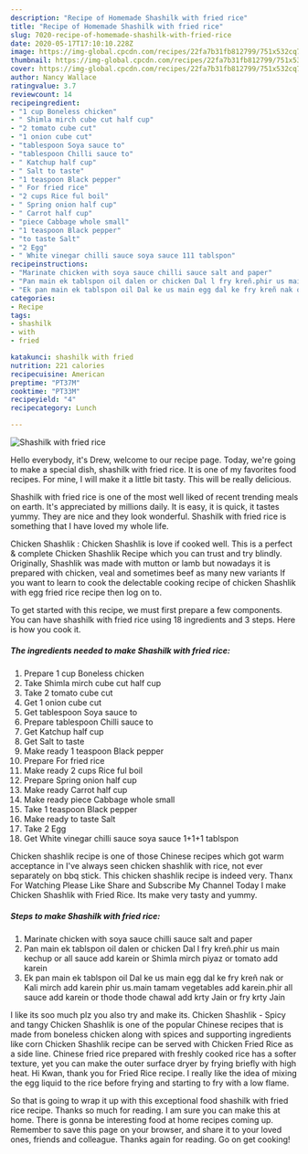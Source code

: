 ```yaml
---
description: "Recipe of Homemade Shashilk with fried rice"
title: "Recipe of Homemade Shashilk with fried rice"
slug: 7020-recipe-of-homemade-shashilk-with-fried-rice
date: 2020-05-17T17:10:10.228Z
image: https://img-global.cpcdn.com/recipes/22fa7b31fb812799/751x532cq70/shashilk-with-fried-rice-recipe-main-photo.jpg
thumbnail: https://img-global.cpcdn.com/recipes/22fa7b31fb812799/751x532cq70/shashilk-with-fried-rice-recipe-main-photo.jpg
cover: https://img-global.cpcdn.com/recipes/22fa7b31fb812799/751x532cq70/shashilk-with-fried-rice-recipe-main-photo.jpg
author: Nancy Wallace
ratingvalue: 3.7
reviewcount: 14
recipeingredient:
- "1 cup Boneless chicken"
- " Shimla mirch cube cut half cup"
- "2 tomato cube cut"
- "1 onion cube cut"
- "tablespoon Soya sauce to"
- "tablespoon Chilli sauce to"
- " Katchup half cup"
- " Salt to taste"
- "1 teaspoon Black pepper"
- " For fried rice"
- "2 cups Rice ful boil"
- " Spring onion half cup"
- " Carrot half cup"
- "piece Cabbage whole small"
- "1 teaspoon Black pepper"
- "to taste Salt"
- "2 Egg"
- " White vinegar chilli sauce soya sauce 111 tablspon"
recipeinstructions:
- "Marinate chicken with soya sauce chilli sauce salt and paper"
- "Pan main ek tablspon oil dalen or chicken Dal l fry kreñ.phir us main kechup or all sauce add karein or Shimla mirch piyaz or tomato add karein"
- "Ek pan main ek tablspon oil Dal ke us main egg dal ke fry kreñ nak or Kali mirch add karein phir us.main tamam vegetables add karein.phir all sauce add karein or thode thode chawal add krty Jain or fry krty Jain"
categories:
- Recipe
tags:
- shashilk
- with
- fried

katakunci: shashilk with fried 
nutrition: 221 calories
recipecuisine: American
preptime: "PT37M"
cooktime: "PT33M"
recipeyield: "4"
recipecategory: Lunch

---
```



![Shashilk with fried rice](https://img-global.cpcdn.com/recipes/22fa7b31fb812799/751x532cq70/shashilk-with-fried-rice-recipe-main-photo.jpg)

Hello everybody, it's Drew, welcome to our recipe page. Today, we're going to make a special dish, shashilk with fried rice. It is one of my favorites food recipes. For mine, I will make it a little bit tasty. This will be really delicious.

Shashilk with fried rice is one of the most well liked of recent trending meals on earth. It's appreciated by millions daily. It is easy, it is quick, it tastes yummy. They are nice and they look wonderful. Shashilk with fried rice is something that I have loved my whole life.

Chicken Shashlik : Chicken Shashlik is love if cooked well. This is a perfect &amp; complete Chicken Shashlik Recipe which you can trust and try blindly. Originally, Shashlik was made with mutton or lamb but nowadays it is prepared with chicken, veal and sometimes beef as many new variants If you want to learn to cook the delectable cooking recipe of chicken Shashlik with egg fried rice recipe then log on to.


To get started with this recipe, we must first prepare a few components. You can have shashilk with fried rice using 18 ingredients and 3 steps. Here is how you cook it.

<!--inarticleads1-->

##### The ingredients needed to make Shashilk with fried rice:

1. Prepare 1 cup Boneless chicken
1. Take  Shimla mirch cube cut half cup
1. Take 2 tomato cube cut
1. Get 1 onion cube cut
1. Get tablespoon Soya sauce to
1. Prepare tablespoon Chilli sauce to
1. Get  Katchup half cup
1. Get  Salt to taste
1. Make ready 1 teaspoon Black pepper
1. Prepare  For fried rice
1. Make ready 2 cups Rice ful boil
1. Prepare  Spring onion half cup
1. Make ready  Carrot half cup
1. Make ready piece Cabbage whole small
1. Take 1 teaspoon Black pepper
1. Make ready to taste Salt
1. Take 2 Egg
1. Get  White vinegar chilli sauce soya sauce 1+1+1 tablspon


Chicken shashlik recipe is one of those Chinese recipes which got warm acceptance in I&#39;ve always seen chicken shashlik with rice, not ever separately on bbq stick. This chicken shashlik recipe is indeed very. Thanx For Watching Please Like Share and Subscribe My Channel Today I make Chicken Shashlik with Fried Rice. Its make very tasty and yummy. 

<!--inarticleads2-->

##### Steps to make Shashilk with fried rice:

1. Marinate chicken with soya sauce chilli sauce salt and paper
1. Pan main ek tablspon oil dalen or chicken Dal l fry kreñ.phir us main kechup or all sauce add karein or Shimla mirch piyaz or tomato add karein
1. Ek pan main ek tablspon oil Dal ke us main egg dal ke fry kreñ nak or Kali mirch add karein phir us.main tamam vegetables add karein.phir all sauce add karein or thode thode chawal add krty Jain or fry krty Jain


I like its soo much plz you also try and make its. Chicken Shashlik - Spicy and tangy Chicken Shashlik is one of the popular Chinese recipes that is made from boneless chicken along with spices and supporting ingredients like corn Chicken Shashlik recipe can be served with Chicken Fried Rice as a side line. Chinese fried rice prepared with freshly cooked rice has a softer texture, yet you can make the outer surface dryer by frying briefly with high heat. Hi Kwan, thank you for Fried Rice recipe. I really like the idea of mixing the egg liquid to the rice before frying and starting to fry with a low flame. 

So that is going to wrap it up with this exceptional food shashilk with fried rice recipe. Thanks so much for reading. I am sure you can make this at home. There is gonna be interesting food at home recipes coming up. Remember to save this page on your browser, and share it to your loved ones, friends and colleague. Thanks again for reading. Go on get cooking!
